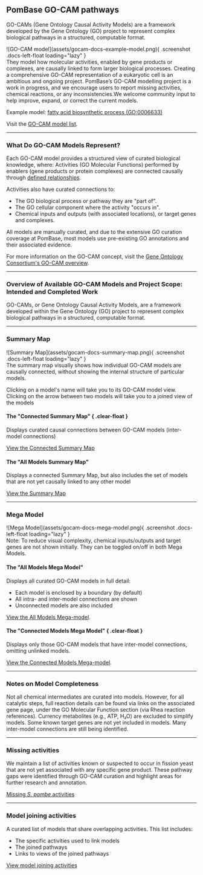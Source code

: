 ## PomBase GO-CAM pathways

GO-CAMs (Gene Ontology Causal Activity Models) are a framework
developed by the Gene Ontology (GO) project to represent complex
biological pathways in a structured, computable format.

<div class="docs-image-flex">
![GO-CAM model](assets/gocam-docs-example-model.png){ .screenshot .docs-left-float loading="lazy" }

<div>
They model how molecular activities, enabled by gene products or
complexes, are causally linked to form larger biological
processes. Creating a comprehensive GO-CAM representation of a
eukaryotic cell is an ambitious and ongoing project.
PomBase’s GO-CAM modelling project is a work in progress, and we
encourage users to report missing activities, chemical reactions, or
any inconsistencies.We welcome community input to help improve,
expand, or correct the current models.

Example model: [fatty acid biosynthetic process (GO:0006633)](/gocam/pombase-view/docs/678073a900002931)

Visit the [GO-CAM model list](/gocam/model-list).

</div>
</div>

-------

### What Do GO-CAM Models Represent?

Each GO-CAM model provides a structured view of curated biological
knowledge, where: Activities (GO Molecular Functions) performed by
enablers (gene products or protein complexes) are connected causally
through
[defined relationships](https://wiki.geneontology.org/Annotation_Relations#GO-CAM:_Causal_Relations).

Activities also have curated connections to:
 - The GO biological process or pathway they are "part of".
 - The GO  cellular component where the activity "occurs in".
 - Chemical inputs and outputs (with associated locations), or target genes and complexes.

All models are manually curated, and due to the extensive GO curation
coverage at PomBase, most models use pre-existing GO annotations and
their associated evidence.

For more information on the GO-CAM concept, visit the
[Gene Ontology Consortium's GO-CAM overview](https://geneontology.org/docs/gocam-overview/).

-------

### Overview of Available GO-CAM Models and Project Scope: Intended and Completed Work

GO-CAMs, or Gene Ontology Causal Activity Models, are a framework
developed within the Gene Ontology (GO) project to represent complex
biological pathways in a structured, computable format.

-------

### Summary Map

<div class="docs-image-flex">
![Summary Map](assets/gocam-docs-summary-map.png){ .screenshot .docs-left-float loading="lazy" }

<div>
The summary map visually shows how individual GO-CAM models are
causally connected, without showing the internal structure of
particular models.

Clicking on a model's name will take you to its GO-CAM model
view. Clicking on the arrow between two models will take you to a
joined view of the models

#### The "Connected Summary Map" { .clear-float }
Displays curated causal connections between GO-CAM models (inter-model
connections)

[View the Connected Summary Map](/gocam/summary/connected)

#### The "All Models Summary Map"
Displays a connected Summary Map, but also includes the set of models
that are not yet causally linked to any other model

[View the Summary Map](/gocam/summary/all)
</div>
</div>

-------

### Mega Model

<div class="docs-image-flex">
![Mega Model](assets/gocam-docs-mega-model.png){ .screenshot .docs-left-float loading="lazy" }

<div>
Note: To reduce visual complexity, chemical inputs/outputs and target
genes are not shown initially.  They can be toggled on/off in both
Mega Models.

#### The "All Models Mega Model"
Displays all curated GO-CAM models in full detail:
 - Each model is enclosed by a boundary (by default)
 - All intra- and inter-model connections are shown
 - Unconnected models are also included

[View the All Models Mega-model](/gocam/mega-model/all).

#### The "Connected Models Mega Model" { .clear-float }
Displays only those GO-CAM models that have inter-model connections,
omitting unlinked models.

[View the Connected Models Mega-model](/gocam/mega-model/connected).

</div>
</div>

-------

### Notes on Model Completeness
Not all chemical intermediates are curated into models. However, for
all catalytic steps, full reaction details can be found via links on
the associated gene page, under the GO Molecular Function section (via
Rhea reaction references).  Currency metabolites (e.g., ATP, H₂O) are
excluded to simplify models.  Some known target genes are not yet
included in models.  Many inter-model connections are still being
identified.

-------

### Missing activities
We maintain a list of activities known or suspected to occur in
fission yeast that are not yet associated with any specific gene
product. These pathway gaps were identified through GO-CAM curation
and highlight areas for further research and annotation.

[Missing *S. pombe* activities](/gocam/missing-activities)

-------

### Model joining activities
A curated list of models that share overlapping activities. This list
includes:
 - The specific activities used to link models
 - The joined pathways
 - Links to views of the joined pathways

[View model joining activities](/gocam/connections)
